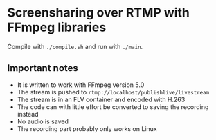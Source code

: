 # Screensharing over RTMP with FFmpeg libraries

Compile with `./compile.sh` and run with `./main`.

## Important notes

- It is written to work with FFmpeg version 5.0
- The stream is pushed to `rtmp://localhost/publishlive/livestream`
- The stream is in an FLV container and encoded with H.263
- The code can with little effort be converted to saving the recording instead
- No audio is saved
- The recording part probably only works on Linux
